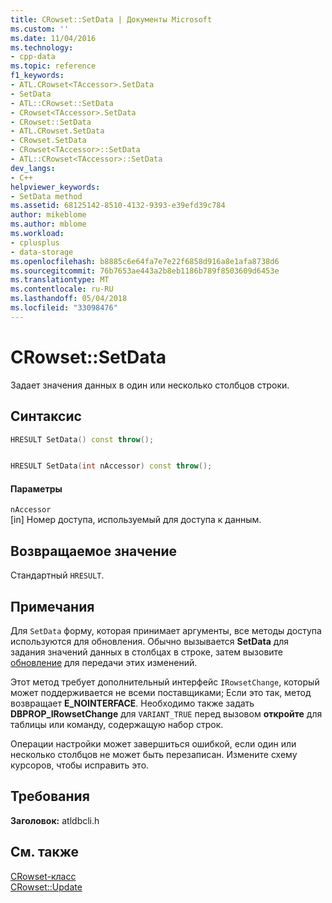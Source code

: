 ```yaml
---
title: CRowset::SetData | Документы Microsoft
ms.custom: ''
ms.date: 11/04/2016
ms.technology:
- cpp-data
ms.topic: reference
f1_keywords:
- ATL.CRowset<TAccessor>.SetData
- SetData
- ATL::CRowset::SetData
- CRowset<TAccessor>.SetData
- CRowset::SetData
- ATL.CRowset.SetData
- CRowset.SetData
- CRowset<TAccessor>::SetData
- ATL::CRowset<TAccessor>::SetData
dev_langs:
- C++
helpviewer_keywords:
- SetData method
ms.assetid: 68125142-8510-4132-9393-e39efd39c784
author: mikeblome
ms.author: mblome
ms.workload:
- cplusplus
- data-storage
ms.openlocfilehash: b8885c6e64fa7e7e22f6858d916a8e1afa8738d6
ms.sourcegitcommit: 76b7653ae443a2b8eb1186b789f8503609d6453e
ms.translationtype: MT
ms.contentlocale: ru-RU
ms.lasthandoff: 05/04/2018
ms.locfileid: "33098476"
---
```

# <a name="crowsetsetdata"></a>CRowset::SetData
Задает значения данных в один или несколько столбцов строки.  
  
## <a name="syntax"></a>Синтаксис  
  
```cpp
HRESULT SetData() const throw();   


HRESULT SetData(int nAccessor) const throw();  
```  
  
#### <a name="parameters"></a>Параметры  
 `nAccessor`  
 [in] Номер доступа, используемый для доступа к данным.  
  
## <a name="return-value"></a>Возвращаемое значение  
 Стандартный `HRESULT`.  
  
## <a name="remarks"></a>Примечания  
 Для `SetData` форму, которая принимает аргументы, все методы доступа используются для обновления. Обычно вызывается **SetData** для задания значений данных в столбцах в строке, затем вызовите [обновление](../../data/oledb/crowset-update.md) для передачи этих изменений.  
  
 Этот метод требует дополнительный интерфейс `IRowsetChange`, который может поддерживается не всеми поставщиками; Если это так, метод возвращает **E_NOINTERFACE**. Необходимо также задать **DBPROP_IRowsetChange** для `VARIANT_TRUE` перед вызовом **откройте** для таблицы или команду, содержащую набор строк.  
  
 Операции настройки может завершиться ошибкой, если один или несколько столбцов не может быть перезаписан. Измените схему курсоров, чтобы исправить это.  
  
## <a name="requirements"></a>Требования  
 **Заголовок:** atldbcli.h  
  
## <a name="see-also"></a>См. также  
 [CRowset-класс](../../data/oledb/crowset-class.md)   
 [CRowset::Update](../../data/oledb/crowset-update.md)